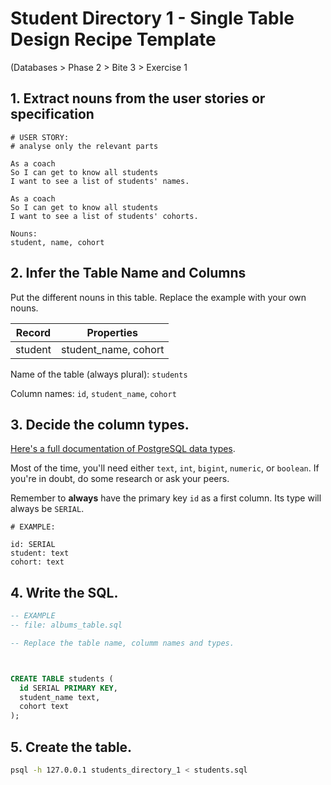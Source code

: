 # Student Directory 1 - Single Table Design Recipe Template

(Databases > Phase 2 > Bite 3 > Exercise 1

## 1. Extract nouns from the user stories or specification

```
# USER STORY:
# analyse only the relevant parts

As a coach
So I can get to know all students
I want to see a list of students' names.

As a coach
So I can get to know all students
I want to see a list of students' cohorts.
```

```
Nouns:
student, name, cohort

```

## 2. Infer the Table Name and Columns

Put the different nouns in this table. Replace the example with your own nouns.

| Record                | Properties          |
| --------------------- | ------------------  |
| student               | student_name, cohort

Name of the table (always plural): `students` 

Column names: `id`, `student_name`, `cohort`

## 3. Decide the column types.

[Here's a full documentation of PostgreSQL data types](https://www.postgresql.org/docs/current/datatype.html).

Most of the time, you'll need either `text`, `int`, `bigint`, `numeric`, or `boolean`. If you're in doubt, do some research or ask your peers.

Remember to **always** have the primary key `id` as a first column. Its type will always be `SERIAL`.

```
# EXAMPLE:

id: SERIAL
student: text
cohort: text
```

## 4. Write the SQL.

```sql
-- EXAMPLE
-- file: albums_table.sql

-- Replace the table name, columm names and types.



CREATE TABLE students (
  id SERIAL PRIMARY KEY,
  student_name text,
  cohort text
);

```

## 5. Create the table.

```bash
psql -h 127.0.0.1 students_directory_1 < students.sql
```